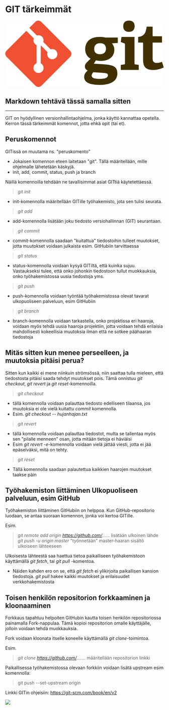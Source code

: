 # GIT tärkeimmät 
[![GIT](/640px-Git-logo.svg.png)](/640px-Git-logo.svg.png)
## Markdown tehtävä tässä samalla sitten

---

GIT on hyödyllinen versionhallintaohjelma, jonka käyttö kannattaa opetella. Kerron tässä tärkeimmät komennot, jotta ehkä opit (tai et).

## Peruskomennot
GITissä on muutama ns. "peruskomento"
- Jokaisen komennon eteen laitetaan "git". Tällä määritellään, mille ohjelmalle lähetetään käskyjä.
- init, add, commit, status, push ja branch

Näillä komennoilla tehdään ne tavallisimmat asiat GITtiä käytetettäessä.

>*git init*

- init-komennolla määritellään GITille työhakemisto, jota sen tulisi seurata.

>*git add*

- add-komennolla lisätään joku tiedosto versiohallinnan (GIT) seurantaan. 

>*git commit*

- commit-komennolla saadaan "kuitattua" tiedostoihin tulleet muutokset, jotta muutokset voidaan julkaista esim. GitHubiin tarvittaessa

>*git status*

- status-komennolla voidaan kysyä GITiltä, että kuinka sujuu. Vastaukseksi tulee, että onko johonkin tiedostoon tullut muokkauksia, onko työhakemistossa uusia tiedostoja yms.

>*git push*

- push-komennolla voidaan työntää työhakemistossa olevat tavarat ulkopuoliseen palveluun, esim GitHubiin

>*git branch*

- branch-komennolla voidaan tarkastella, onko projektissa eri haaroja, voidaan myös tehdä uusia haaroja projektiin, jotta voidaan tehdä erilaisia mahdollisesti kokeellisia muutoksia ilman että ne sotkee päähaaran tiedostoja

## Mitäs sitten kun menee perseelleen, ja muutoksia pitäisi perua?

Sitten kun kaikki ei mene niinkuin strömsössä, niin saattaa tulla mieleen, että tiedostosta pitäisi saada tehdyt muutokset pois. Tämä onnistuu *git checkout*, *git revert* ja *git reset*-komennoilla.

>*git checkout*

- tällä komennolla voidaan palauttaa tiedosto edelliseen tilaansa, jos muutoksia ei ole vielä kuitattu *commit* komennolla.
- Esim. *git checkout -- hujanhajan.txt*

>*git revert*

- tällä komennolla voidaan palauttaa tiedostot, mutta se tallentaa myös sen "pilalle menneen" osan, jotta mitään tietoja ei häviäisi
- Esim *git revert -e*-komennolla voidaan vielä jättää viesti, jotta ei jää epäselväksi, mitä on tehty.

>*git reset*

- Tällä komennolla saadaan palautettua kaikkien haarojen muutokset taakse päin

## Työhakemiston liittäminen Ulkopuoliseen palveluun, esim GitHub

Työhakemiston liittäminen GitHubiin on helppoa. Kun GitHub-repositorio luodaan, se antaa suoraan komennon, jonka voi kertoa GITille.

Esim. 
>*git remote add origin https://github.com/......* lisätään ulkoinen lähde
>*git push -u origin master* "työnnetään" master-haaran sisältö ulkoiseen lähteeseen

Ulkoisesta lähteestä saa haettua tietoa paikalliseen työhakemistoon käyttämällä *git fetch*, tai *git pull* -komentoa.

- Näiden kahden ero on se, että *git fetch* ei ylikirjoita paikallisen kansion tiedostoja. *git pull* hakee kaikki muutokset ja erilaisuudet verkkohakemistosta

## Toisen henkilön repositorion forkkaaminen ja kloonaaminen

Forkkaus tapahtuu helpoiten GitHubin kautta toisen henkilön repositoriossa painamalla Fork-nappulaa. Tämä kopioi repositorion omalle käyttäjälle, jolloin voidaan tehdä muokkauksia.

Fork voidaan kloonata itselle koneelle käyttämällä *git clone*-toimintoa.

Esim. 
>*git clone https://github.com/.......* määritellään repositorion linkki

Paikallisessa työhakemistossa olevaan forkkiin voidaan lisätä upstream esim komennolla:
> git push --set-upstream origin <branch>
  
Linkki GITin ohjeisiin:
  https://git-scm.com/book/en/v2


![](https://miro.medium.com/max/719/1*26XR2RfPsSmFd_Q6EA0SrA.png)
